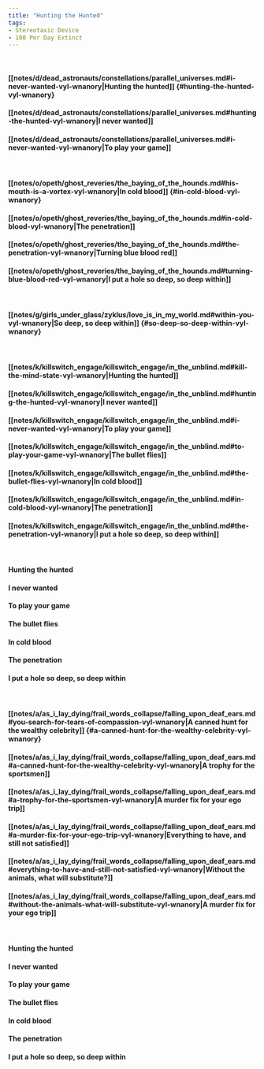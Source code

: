 ```yaml
---
title: "Hunting the Hunted"
tags:
- Stereotaxic Device
- 100 Per Day Extinct
---
```

&nbsp;
#### [[notes/d/dead_astronauts/constellations/parallel_universes.md#i-never-wanted-vyl-wnanory|Hunting the hunted]] {#hunting-the-hunted-vyl-wnanory}
#### [[notes/d/dead_astronauts/constellations/parallel_universes.md#hunting-the-hunted-vyl-wnanory|I never wanted]]
#### [[notes/d/dead_astronauts/constellations/parallel_universes.md#i-never-wanted-vyl-wnanory|To play your game]]
&nbsp;
#### [[notes/o/opeth/ghost_reveries/the_baying_of_the_hounds.md#his-mouth-is-a-vortex-vyl-wnanory|In cold blood]] {#in-cold-blood-vyl-wnanory}
#### [[notes/o/opeth/ghost_reveries/the_baying_of_the_hounds.md#in-cold-blood-vyl-wnanory|The penetration]]
#### [[notes/o/opeth/ghost_reveries/the_baying_of_the_hounds.md#the-penetration-vyl-wnanory|Turning blue blood red]]
#### [[notes/o/opeth/ghost_reveries/the_baying_of_the_hounds.md#turning-blue-blood-red-vyl-wnanory|I put a hole so deep, so deep within]]
&nbsp;
#### [[notes/g/girls_under_glass/zyklus/love_is_in_my_world.md#within-you-vyl-wnanory|So deep, so deep within]] {#so-deep-so-deep-within-vyl-wnanory}
&nbsp;
#### [[notes/k/killswitch_engage/killswitch_engage/in_the_unblind.md#kill-the-mind-state-vyl-wnanory|Hunting the hunted]]
#### [[notes/k/killswitch_engage/killswitch_engage/in_the_unblind.md#hunting-the-hunted-vyl-wnanory|I never wanted]]
#### [[notes/k/killswitch_engage/killswitch_engage/in_the_unblind.md#i-never-wanted-vyl-wnanory|To play your game]]
#### [[notes/k/killswitch_engage/killswitch_engage/in_the_unblind.md#to-play-your-game-vyl-wnanory|The bullet flies]]
#### [[notes/k/killswitch_engage/killswitch_engage/in_the_unblind.md#the-bullet-flies-vyl-wnanory|In cold blood]]
#### [[notes/k/killswitch_engage/killswitch_engage/in_the_unblind.md#in-cold-blood-vyl-wnanory|The penetration]]
#### [[notes/k/killswitch_engage/killswitch_engage/in_the_unblind.md#the-penetration-vyl-wnanory|I put a hole so deep, so deep within]]
&nbsp;
#### Hunting the hunted
#### I never wanted
#### To play your game
#### The bullet flies
#### In cold blood
#### The penetration
#### I put a hole so deep, so deep within
&nbsp;
#### [[notes/a/as_i_lay_dying/frail_words_collapse/falling_upon_deaf_ears.md#you-search-for-tears-of-compassion-vyl-wnanory|A canned hunt for the wealthy celebrity]] {#a-canned-hunt-for-the-wealthy-celebrity-vyl-wnanory}
#### [[notes/a/as_i_lay_dying/frail_words_collapse/falling_upon_deaf_ears.md#a-canned-hunt-for-the-wealthy-celebrity-vyl-wnanory|A trophy for the sportsmen]]
#### [[notes/a/as_i_lay_dying/frail_words_collapse/falling_upon_deaf_ears.md#a-trophy-for-the-sportsmen-vyl-wnanory|A murder fix for your ego trip]]
#### [[notes/a/as_i_lay_dying/frail_words_collapse/falling_upon_deaf_ears.md#a-murder-fix-for-your-ego-trip-vyl-wnanory|Everything to have, and still not satisfied]]
#### [[notes/a/as_i_lay_dying/frail_words_collapse/falling_upon_deaf_ears.md#everything-to-have-and-still-not-satisfied-vyl-wnanory|Without the animals, what will substitute?]]
#### [[notes/a/as_i_lay_dying/frail_words_collapse/falling_upon_deaf_ears.md#without-the-animals-what-will-substitute-vyl-wnanory|A murder fix for your ego trip]]
&nbsp;
#### Hunting the hunted
#### I never wanted
#### To play your game
#### The bullet flies
#### In cold blood
#### The penetration
#### I put a hole so deep, so deep within
